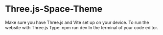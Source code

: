 # Three.js-Space-Theme


Make sure you have Three.js and Vite set up on your device.
To run the website with Three.js
Type: npm run dev 
In the terminal of your code editor.
